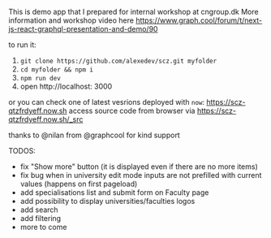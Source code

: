 This is demo app that I prepared for internal workshop at cngroup.dk
More information and workshop video here https://www.graph.cool/forum/t/next-js-react-graphql-presentation-and-demo/90

to run it:

1. `git clone https://github.com/alexedev/scz.git myfolder`
2. `cd myfolder && npm i`
3. `npm run dev`
4. open http://localhost: 3000

or you can check one of latest vesrions deployed with `now`: https://scz-qtzfrdyeff.now.sh
access source code from browser via https://scz-qtzfrdyeff.now.sh/_src

thanks to @nilan from  @graphcool for kind support

TODOS:
- fix "Show more" button (it is displayed even if there are no more items)
- fix bug when in university edit mode inputs are not prefilled with current values (happens on first pageload)
- add specialisations list and submit form on Faculty page
- add possibility to display universities/faculties logos
- add search
- add filtering
- more to come

